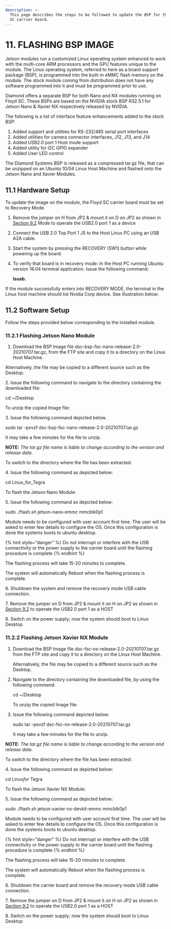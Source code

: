 ```yaml
---
description: >-
  This page describes the steps to be followed to update the BSP for the Floyd
  SC carrier board.
---
```


# 11. FLASHING BSP IMAGE

Jetson modules run a customized Linux operating system enhanced to work with the multi-core ARM processors and the GPU features unique to the module. The Linux operating system, referred to here as a board support package (BSP), is programmed into the built-in eMMC flash memory on the module. The stock module coming from distribution does not have any software programmed into it and must be programmed prior to use.

Diamond offers a separate BSP for both Nano and NX modules running on Floyd SC. These BSPs are based on the NVIDIA stock BSP R32.5.1 for Jetson Nano & Xavier NX respectively released by NVIDIA.&#x20;

The following is a list of interface feature enhancements added to the stock BSP:

1. Added support and utilities for RS-232/485 serial port interfaces
2. Added utilities for camera connector interfaces, J12, J13, and J14
3. Added USB2.0 port 1 Host mode support
4. Added utility for I2C GPIO expander
5. Added User LED control

The Diamond Systems BSP is released as a compressed tar.gz file, that can be unzipped on an Ubuntu 10/04 Linux Host Machine and flashed onto the Jetson Nano and Xavier Modules.

## 11.1 Hardware Setup

To update the image on the module, the Floyd SC carrier board must be set to Recovery Mode.

1. Remove the jumper on H from JP2 & mount it on D on JP2 as shown in [Section 9.2](https://app.gitbook.com/@diamondsystems/s/user-manuals/~/drafts/-Me9sstkQWJWF6QFfGwt/nvidia-solutions/floyd-sc/9.-configuration-jumpers#9-2-usb-2-0-top-port-host-device-select-jp-2) Mode to operate the USB2.0 port 1 as a device
2. Connect the USB 2.0 Top Port 1 J5 to the Host Linux PC using an USB A2A cable.
3. Start the system by pressing the RECOVERY (SW1) button while powering up the board.
4.  To verify that board is in recovery mode: In the Host PC running Ubuntu version 16.04 terminal application. Issue the following command:

    **lsusb.**&#x20;

If the module successfully enters into RECOVERY MODE, the terminal in the Linux host machine should list Nvidia Corp device. See illustration below:

## 11.2 Software Setup

Follow the steps provided below corresponding to the installed module.

### 11.2.1 Flashing Jetson Nano Module

1. Download the BSP Image file dsc-bsp-fsc-nano-release-2.0-20210707.tar.gz, from the FTP site and copy it to a directory on the Linux Host Machine.

Alternatively, the file may be copied to a different source such as the Desktop.

&#x20; 2\. Issue the following command to navigate to the directory containing the downloaded file:

cd \~/Desktop

To unzip the copied Image file:

&#x20; 3\. Issue the following command depicted below.

sudo tar -pxvzf dsc-bsp-fsc-nano-release-2.0-20210707.tar.gz

It may take a few minutes for the file to unzip.

**NOTE:** _The tar.gz file name is liable to change according to the version and release date._

To switch to the directory where the file has been extracted:&#x20;

&#x20;  4\. Issue the following command as depicted below:

cd Linux\_for\_Tegra&#x20;

To flash the Jetson Nano Module:&#x20;

&#x20; 5\. Issue the following command as depicted below:

&#x20;sudo ./flash.sh jetson-nano-emmc mmcblk0p1

Module needs to be configured with user account first time. The user will be asked to enter few details to configure the OS. Once this configuration is done the systems boots to ubuntu desktop.

{% hint style="danger" %}
Do not interrupt or interfere with the USB connectivity or the power supply to the carrier board until the flashing procedure is complete
{% endhint %}

The flashing process will take 15-20 minutes to complete.&#x20;

The system will automatically Reboot when the flashing process is complete.&#x20;

&#x20; 6\. Shutdown the system and remove the recovery mode USB cable connection.

&#x20; 7\. Remove the jumper on D from JP2 & mount it on H on JP2 as shown in [Section 9.2](https://app.gitbook.com/@diamondsystems/s/user-manuals/~/drafts/-Me9sstkQWJWF6QFfGwt/nvidia-solutions/floyd-sc/9.-configuration-jumpers#9-2-usb-2-0-top-port-host-device-select-jp-2) to operate the USB2.0 port 1 as a HOST

&#x20; 8\. Switch on the power supply; now the system should boot to Linux Desktop

### 11.2.2 Flashing Jetson Xavier NX Module

1.  Download the BSP Image file dsc-fsc-nx-release-2.0-20210707.tar.gz from the FTP site and copy it to a directory on the Linux Host Machine.

    Alternatively, the file may be copied to a different source such as the Desktop.
2.  Navigate to the directory containing the downloaded file, by using the following command:

    cd \~/Desktop

    To unzip the copied Image file:
3.  Issue the following command depicted below:

    sudo tar -pxvzf dsc-fsc-nx-release-2.0-20210707.tar.gz

    It may take a few minutes for the file to unzip.

**NOTE:** _The tar.gz file name is liable to change according to the version and release date._

To switch to the directory where the file has been extracted:&#x20;

&#x20; 4\. Issue the following command as depicted below:

cd Linu&#x78;_&#x66;or_ Tegra&#x20;

To flash the Jetson Xavier NX Module:&#x20;

&#x20; 5\. Issue the following command as depicted below:

&#x20;sudo ./flash.sh jetson-xavier-nx-devkit-emmc mmcblk0p1

Module needs to be configured with user account first time. The user will be asked to enter few details to configure the OS. Once this configuration is done the systems boots to ubuntu desktop.

{% hint style="danger" %}
Do not interrupt or interfere with the USB connectivity or the power supply to the carrier board until the flashing procedure is complete
{% endhint %}

The flashing process will take 15-20 minutes to complete.&#x20;

The system will automatically Reboot when the flashing process is complete.&#x20;

6\. Shutdown the carrier board and remove the recovery mode USB cable connection.&#x20;

&#x20;7\. Remove the jumper on D from JP2 & mount it on H on JP2 as shown in [Section 9.2](https://app.gitbook.com/@diamondsystems/s/user-manuals/~/drafts/-Me9sstkQWJWF6QFfGwt/nvidia-solutions/floyd-sc/9.-configuration-jumpers#9-2-usb-2-0-top-port-host-device-select-jp-2) to operate the USB2.0 port 1 as a HOST

&#x20; 8\. Switch on the power supply; now the system should boot to Linux Desktop


